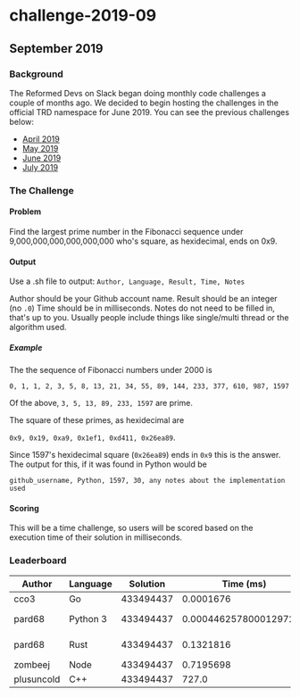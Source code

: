 # challenge-2019-09

## September 2019

### Background

The Reformed Devs on Slack began doing monthly code challenges a couple of months ago. We decided to begin hosting the challenges in the official TRD namespace for June 2019. You can see the previous challenges below:

* [April 2019](https://github.com/plusuncold/longest-word-test)
* [May 2019](https://github.com/plusuncold/rainfall-calc-challenge)
* [June 2019](https://github.com/ReformedDevs/challenge-2019-06)
* [July 2019](https://github.com/ReformedDevs/challenge-2019-07)

### The Challenge

#### Problem

Find the largest prime number in the Fibonacci sequence under 9,000,000,000,000,000,000 who's square, as hexidecimal, ends on 0x9.

#### Output

Use a .sh file to output:
`Author, Language, Result, Time, Notes`

Author should be your Github account name.
Result should be an integer (no `.0`)
Time should be in milliseconds.
Notes do not need to be filled in, that's up to you. Usually people include things like single/multi thread or the algorithm used.

##### Example

The the sequence of Fibonacci numbers under 2000 is

`0, 1, 1, 2, 3, 5, 8, 13, 21, 34, 55, 89, 144, 233, 377, 610, 987, 1597`

Of the above, `3, 5, 13, 89, 233, 1597` are prime.

The square of these primes, as hexidecimal are

`0x9, 0x19, 0xa9, 0x1ef1, 0xd411, 0x26ea89`.

Since 1597's hexidecimal square (`0x26ea89`) ends in `0x9` this is the answer.
​
The output for this, if it was found in Python would be

`github_username, Python, 1597, 30, any notes about the implementation used`

#### Scoring

This will be a time challenge, so users will be scored based on the execution time of their solution in milliseconds.

### Leaderboard

Author | Language | Solution | Time (ms) | Notes
--- | --- | --- | --- | ---
cco3 | Go | 433494437 | 0.0001676 | 
pard68 | Python 3 | 433494437 | 0.00044625780001297246 | the yeetiest
pard68 | Rust | 433494437 | 0.1321816 | Miller-rabin
zombeej | Node | 433494437 | 0.7195698 | blarg
plusuncold | C++ | 433494437 | 727.0 | 

